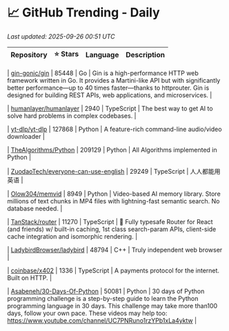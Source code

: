 # 📈 GitHub Trending - Daily

_Last updated: 2025-09-26 00:51 UTC_

| Repository | ⭐ Stars | Language | Description |
|------------|--------:|----------|-------------|

| [gin-gonic/gin](https://github.com/gin-gonic/gin) | 85448 | Go | Gin is a high-performance HTTP web framework written in Go. It provides a Martini-like API but with significantly better performance—up to 40 times faster—thanks to httprouter. Gin is designed for building REST APIs, web applications, and microservices. |

| [humanlayer/humanlayer](https://github.com/humanlayer/humanlayer) | 2940 | TypeScript | The best way to get AI to solve hard problems in complex codebases. |

| [yt-dlp/yt-dlp](https://github.com/yt-dlp/yt-dlp) | 127868 | Python | A feature-rich command-line audio/video downloader |

| [TheAlgorithms/Python](https://github.com/TheAlgorithms/Python) | 209129 | Python | All Algorithms implemented in Python |

| [ZuodaoTech/everyone-can-use-english](https://github.com/ZuodaoTech/everyone-can-use-english) | 29249 | TypeScript | 人人都能用英语 |

| [Olow304/memvid](https://github.com/Olow304/memvid) | 8949 | Python | Video-based AI memory library. Store millions of text chunks in MP4 files with lightning-fast semantic search. No database needed. |

| [TanStack/router](https://github.com/TanStack/router) | 11270 | TypeScript | 🤖 Fully typesafe Router for React (and friends) w/ built-in caching, 1st class search-param APIs, client-side cache integration and isomorphic rendering. |

| [LadybirdBrowser/ladybird](https://github.com/LadybirdBrowser/ladybird) | 48794 | C++ | Truly independent web browser |

| [coinbase/x402](https://github.com/coinbase/x402) | 1336 | TypeScript | A payments protocol for the internet. Built on HTTP. |

| [Asabeneh/30-Days-Of-Python](https://github.com/Asabeneh/30-Days-Of-Python) | 50081 | Python | 30 days of Python programming challenge is a step-by-step guide to learn the Python programming language in 30 days. This challenge may take more than100 days, follow your own pace. These videos may help too: https://www.youtube.com/channel/UC7PNRuno1rzYPb1xLa4yktw |
